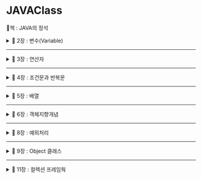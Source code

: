 # JAVAClass 
📕책 : JAVA의 정석

<details>
  <summary>
  📂 2장 : 변수(Variable)
  </summary>

📌 변수 : 하나의 값을 저장할 수 있는 메모리 공
- 기본형 : boolean, char, byte, short, int, long, float, double
  -> 실제 값을 저장
  <img width="541" alt="image" src="https://github.com/Youjiiin/JAVAClass/assets/114130942/f54216d8-5859-46b3-b8ee-784d45c589cf">

  논리형 <br>
  boolean : true / false <br>
  문자형 <br>
  char : 2byte (ex : 'a') <br>
  정수형 <br>
  byte, short, int, long <br>
  -> 크기 순서대로, 보통 int(4byte), long(8byte)을 가장 많이 사용한다. <br>
  -> long형을 사용할 때는 맨뒤에 'L'을 붙여줘야한다. (ex : 9284389272L) <br>
  실수형 <br>
  float(4byte), double(8byte) <br>
  -> float형을 사용할 때는 맨뒤에 'f'를 붙여줘야 한다. (ex : 1.2321f) <br>
  
- 참조형 : 기본형을 제외한 나머지 -> String, System ...<br>
  -> 객체의 주소를 저장

  

📌 명명규칙


1. 대소문자가 구분되며 길이에 제한이 없다
2. 예약어를 사용할 수 없다<br>
3. 숫자로 시작하면 안된다<br>
4. 특수문자는 '_', '$'만 허용한다.<br>
5. 클래스 이름의 첫 글자는 항상 대문자로 한다.<br>
6. 여러 단어 이름은 단어의 첫글자를 대문자로 한다.(카멜식)<br>
7. 상수의 이름은 대문자로 한다. 단어는 '_'로 구분한다.<br>

*변수는 선언하고 값을 저장(초기화) 해주어야 한다.<br>
ex)

    int number; //변수 선언
    int num = 1; //변수 선언 후 1로 초기화

📌 형변환 <br>
: 값의 타입을 다른 타입으로 변환하는 것 (boolean을 제외한 7개의 기본형은 서로 형변환이 가능)<br>
    
    int num = 65;
    (char)num; // --> 'A'
    float num2 = 1.6f;
    (int)num2; // --> 1
    byte b = 10;
    int i = (int)b; //(int) 생략가능
    int i2 = 300;
    byte b2 = (byte)i2; //(byte) 생략불가

📌 printf()의 지시자

%f : float형식 환<br>
%d : 정수형식 <br>

📌 Scanner로 입력받기
    
    import java.util.*;
    Scanner scaneer = new Scanner(System.in);
    int num = scanner.nextInt; //입력받은 정수를 num에 저장
    String input = scanner.nextLine(); // 입력받은 문자열을 input에 저장
    int num2 = Integer.parseInt(input); // 문자열 -> 숫자 변환


</details>

----------------------------------------------------------------------

<details>
  <summary>
  📂 3장 : 연산자
  </summary>

📌 연산자 : 어떠한 기능을 수행하는 기호

📌 연산자의 우선순위
- 괄호의 우선순위가 제일 높음
- 산술 > 비교 > 논리 > 대입
- 단항 > 이항 > 삼항
- 연산 진행방향은 왼쪽에서 오른쪽 / 단항, 대입 연산자만 오른쪽에서 왼쪽
- <<, >>, >>>는 덧셈 연산자보다 우선순위가 낮음
- ||, |(OR)는 &&, &(AND)보다 우선순위가 낮음

📌 이외의 연산자들

✔ 증가 연산자(++) : 피연산자의 값을 1증가시킴 <br>
✔ 감소 연산자(--) : 피연산자의 값을 1감소시킴 <br>
✔ 부호 연산자 (+, -) : '+'는 피연산자에 1을 곱하고, '-'는 피연산자에 -1을 곱함<br>
✔ 논리부정 연산자(!) : true -> false / false -> true <br>
✔ 비트전환 연산자(~) : 2진수일 때, 1 -> 0 / 0 -> 1 <br>
✔ 나머지 연산자(%) : 나누기를 한 나머지를 반환함 <br>
✔ 쉬프트 연산자(<<, >>, >>>) : 2^n으로 곱하거나 나눈 결과를 반환 ( x << n === x * 2^n / x >> n === x * / 2^n ) <br>
✔ 비교 연산자(>, <, >=, <=, ==, !=) : 피연산자를 같은 타입으로 변환 후에 비교 <br>
✔ 비트 연산자(&, |, ^) : AND, OR, XOR -> 결과 값 = 0 / 1 <br>
✔ 논리 연산자(&&, ||) : AND, OR -> 결과 값 = true / false <br>
✔ 삼항 연산자 : (조건) ? (true) : (false) <br>
✔ 대입 연산자 : = / 오른쪽을 왼쪽에 대입 <br>

📌 이항연산자 특징
: 이항연산자는 연산을 수행하기 전에 피연산자의 타입을 일치시킨다.
- int보다 크기가 작은 타입은 int로 변환 (ex : byte, char, short -> int)
- 피연산자 중 표현범위가 큰 타입으로 형변환한
    - byte + short -> int + int -> int
    - char + int -> int + int -> int
    - float + int -> float + float -> float
    - long + float -> float + float -> float
    - float + double -> double + double -> double

👋Math.round() : 소수점 첫째자리에서 반올림한 값을 반환

</details>

----------------------------------------------------------------------

<details>
  <summary>
  📂 4장 : 조건문과 반복문
  </summary>

✨ [조건문과 반복문 실습](https://github.com/Youjiiin/JAVAClass/blob/master/src/Week2)

📌 if문
    
    if(조건식1){
        //조건식1이 true일 때 수행될 문장들
    } else if (조건식2) {
        //조건식2가 true일 때
    } else {
        //모든 조건식이 false일 때
    }

📌 switch문
    
    switch(조건식){
        case 값1 : 
            //조건식의 결과가 값1과 같을 경우
            break;
        case 값2 : 
            //조건식의 결과가 값2와 같을 경우
            break;
        //...
        default : 
            //조건식의 결과와 일치하는 case문이 없을 경
    }

📌 Math.random()

: Math클래스에 정의된 난수 발생함수, 0.0~1.0 사이의 double값을 반환한다.
- 1~10범위의 임의의 정수를 얻는 식

      int score = (int)(MAth.random() * 10) + 1;

📌 for문
    
    for(초기화;조건식;증감식){
        //조건식이 true일 때 수행될 문장
        //초기화 -> 조건식 -> 수행될 문장 -> 증감식 -> 조건식 -> ...
    }

📌 while문  
    
    while(조건식) {
        //조건식이 true일 때 수행될 문장
    }

📌 do-while문
    
    do {
        //조건식의 연산결과가 true일 때 수행될 문장
    } while (조건식);

✔ for / while / do-while의 차이점 : for은 반복횟수가 정해져 있을 때 / while은 조건이 만족할 동안 계속해서 작동해야 할 때 / do-while은 일단 한 번은 동작해야 할 (선평가후 실행)

📌 break : 자신이 포함된 하나의 반복문 or switch문을 빠져나옴 / if문에서 특정조건을 만족하면 빠져나옴 (반복문 전체를 벗어남)

📌 continue : 자신이 포함된 반복문의 끝으로 이동 / continue문 이후의 문장들은 수행되지 않음 (다음 반복문으로 이동)

- ex
    ```
    int sum = 0;
    int i = 0;
    while (true) {
        if(sum > 100) {
            break;
        }
        i++;
        sum += i;
    } //break시 모든 조건문을 벗어남
    ```
    ```
    for(int i = 0; i <= 10; i++){
        if(i % 3 == 0){
            continue;
        } //continue시 해당 반복문에서 벗어남
        System.out.println(i);
    }
    ```
👋 반복문에 이름을 붙여서 해당 반복문을 벗어날 수 있음
</details>

----------------------------------------------------------------------

<details>
  <summary>
    📂 5장 : 배열
  </summary>

📌 배열 : 같은 타입의 여러 변수를 하나의 묶음으로 다루는 것
```
//배열 선언
int[] score; 
int score[];
String[] name;
String name[];

//배열 생성
int[] score;
score = new int[];

//배열 초기화
int[] score = { 100, 90, 80, 70 };
int[] score = new int[]{ 100, 90, 80, 70 };
```


📌 배열의 요소

✔ 배열에 값을 저장하고 읽어오기
```
score[3] = 100; //배열 score의 4번째 요소에 100을 저장
int value = score[3]; //배열 score의 4번째 요소에 저장된 값을 value에 할당
```

✔ '배열이름.length'는 배열의 크기를 알려준다.


📌 다차원 배열 : []의 개수가 차원수를 의미

```
int[][] score = new int [5][3]; //5행 3열의 2차원 배열을 생성
```


📌 가변 배열 : 다차원 배열에서 마지막 차수의 크기를 지정하지 않고 각각 다르게 지정

```
int[][] score = new int[3][];
score[0] = new int[3];
score[1] = new int[2];
score[2] = new int[1];
int[][] score =
{
    { 100, 100, 100 },
    { 90, 90 },
    { 80 },
}
```


📌 배열의 복사

✔ for문을 이용한 배열의 복사

```
int[] num = { 1, 2, 3, 4, 5 };
int[] newNum = new int[10];

for( int i = 0; i < num.length; i++ ){
    newNum[i] = num[i];
}
```


✔ System.arraycopy()를 이용한 배열의 복사

```
System.arraycopy(arr1, 0, arr2, 0, arr1.length);
//arr[0]에서 arr2[0]으로 arr.legnth개의 데이터를 복사
```


</details>


----------------------------------------------------------------------

<details>
  <summary>
    📂 6장 : 객체지향개념
  </summary>

<details>
  <summary>
    👩‍💻 클래스 / 객체 / 인스턴스
  </summary>

🧩 클래스 (Class)
- 객체를 만들어 내기 위한 **설계도** , 객체를 정의해 놓은 것
- 연관되어 있는 변수와 메서드의 집합
- *'붕어빵 틀'이라고 비유*

  
🧩 객체 (Object)
- 실제로 존재하는 것. 사물 또는 개념 
- 자신의 속성을 가지고 있고, 다른 것과 식별 가능한 물리적, 추상적인 모든 대상

✔ 객체의 구성요소 - 속성 / 기능
- 속성 -> 변수
- 기능 -> 메서드
  
🧩 인스턴스 (Instance)
- 현실의 객체를 소프트웨어 내에서 구현한 실체(객체)
- *'붕어빵'이라고 비유*


😮 객체 vs 인스턴스
- 클래스 타입으로 선언되었을 때 ***객체***라고 부르고, 그 객체가 메모리에 할당되어 실제로 사용될 때 ***인스턴스***라고 부른다.
- 객체안에 인스턴스가 포함되어 있음
- 객체는 '실체', 인스턴스는 '관계'에 초점

✍️[인스턴스의 생성과 사용](https://github.com/Youjiiin/JAVAClass/tree/master/src/Week3)

✔ 인스턴스의 생성
```
//클래스명 참조변수명; -> 객체를 다루기 위한 참조변수 선언
//참조변수명 = new 클래스명(); -> 객체생성 후, 생성된 객체의 주소를 참조변수에 저장

Tv t;
t = new Tv();

Tv t = new Tv();
```

✔ 인스턴스의 사용
```
Tv t;
t = new Tv;
t.channel = 7;
t.channelDown;
...
```


✔ 객체 배열
```
Tv[] rvArr = new Tv[3];
tvArr[0] = new Tv();
tvArr[1] = new Tv();
tvArr[2] = new Tv();
```
</details>

<details>
  <summary>
    👩‍💻 변수와 메서드
  </summary>

```
public class test {
    int iv; //인스턴스 변수
    static int cv; //클래스 변수
    void method() {
        int lv; //지역변
    }
}
```
<img width="423" alt="image" src="https://github.com/Youjiiin/JAVAClass/assets/114130942/1e6b828b-0318-4b50-af88-28ea094934c3">

    
📌 인스턴스변수
- 각 인스턴스의 개별적인 공간
- 인스턴스 생성 후, '참조변수.인스턴스변수명'으로 접근
- 참조변수가 없을 때 자동으로 제거됨

  
📌 클래스변수 
- 같은 클래스의 모든 인스턴스들이 공유하는 변수
- 인스턴스 생성없이 '클래스이름.클래스변수명'으로 접근
- 클래스가 로딩될 때 생성, 프로그램이 종료될 때 소멸
- 클래스 내에 **static** 키워드로 선언

  
📌 지역변수
- 메서드 내에 선언, 메서드 종료시 소멸
- 조건문, 반복문 블럭{} 내에 선언 됐을 때, 블럭을 벗어나면 소멸

🧩 메서드
- 작업을 수행하기 위한 명령문의 집합
- 어떤 값을 입력받아서 처리하고 그 결과를 돌려준다. (입력받는 값이 없을 수도 있고 결과를 돌려주지 않을 수도 있다.)
- 반복적인 코드를 줄이고 코드의 관리가 용이하다.
- 반복적으로 수행되는 여러 문장을 메서드로 작성한다.
- 하나의 메서드는 한 가지 기능만 수행하도록 작성하는 것이 좋다.
- 관련된 여러 문장을 메서드로 작성한다.

✔ 메서드 선언
```
//리턴타입 메서드이름 (타입 변수명, ...) {...}
```

✔ 메서드의 호출방법
```
//참조변수.메서드 이름();
Math m = new Math();
m.add(1, 2);

int add(int a, int b) {
    int result = a + b;
    return result; //실행중인 메서드를 종료하고 호출한 메서드로 돌아간다.
    //void선언 이외에 return 뒤에 반환값이 필요
}
```

🧩 JVM의 메모리 구조 <br>
<img width="240" alt="image" src="https://github.com/Youjiiin/JAVAClass/assets/114130942/7f7d7e20-cb3d-4096-a3f2-de2242b9ef19">

✅ 메서드 영역 : 클래스 정보와 클래스 변수가 저장되는 곳 <br>
✅ 호출 스택 : 메서드의 작업공간, 메서드 호출 시 메서드 수행에 필요한 메모리 공간 할당받은 후, 종료되면 사용하던 메모리 반환 <br>
✅ 힙 : 인스턴스가 생성되는 공간, new 연산자에 의해서 생성되는 배열과 객체는 모두 이곳에 생성 <br>

✅ 기본형 매개변수 : 변수의 값을 읽기만 할 수 있음 <br>
✅ 참조형 매개변수 : 변수의 값을 읽고 변경 가능 <br>
✅ 참조형 반환타입 : 메서드가 *객체의 주소*를 반환 <br>
✅ 재귀호출 : 메서드 내에서 자기자신을 반복적으로 호출하는 것 <br>

🧩 인스턴스 메서드
- 인스턴스 생성 후, '참조변수.메서드이름()'으로 호출
- 인스턴스 변수나 인스턴스 메서드와 관련된 작업을 하는 메서드
- 메서드 내에서 인스턴스 변수 사용 가능

🧩 클래스 메서드 (static 메서드)
- 객체 생성없이 '클래스이름.메서드이름()'으로 호출
- 인스턴스 변수나 인스턴스 메서드와 관련없는 작업을 하는 메서드
- 메서드 내에서 인스턴스 변수 사용불가
- 메서드 내에서 인스턴스 변수를 사용하지 않는다면 static을 붙이는 것을 고려

```
class Math {
    int a, b;

    int add() { //인스턴스 메서드
        return a + b;
    }

    static int add(int a, int b) { //클래스 메서드
        return a+ b;
    }
}

class Test {
    public static void main(String arg[]){
        System.out.println(Math.add(1, 2)); //클래스 메서드 호출
        Math m = new Math(); //인스턴스 생성
        m.a = 1;
        m.b = 2;
        System.out.println(m.add); //인스턴스메서드 호
    }
}
```
✅ static <br>
: static은 메모리 할당을 딱 한 번만 하게 되고, 이에 대한 값을 공유할 수 있게 해준다.

```
class Counter  {
    int count = 0;
    Counter() {
        this.count++;
        System.out.println(this.count);
    }
}

public class Sample {
    public static void main(String[] args) {
        Counter c1 = new Counter();  //1
        Counter c2 = new Counter();  //1
    }
}
```
위의 코드를 실행하면 둘다 1이 출력되게 된다. 생성자를 호출하며 서로 다른 메모리를 가리키고 있기 때문이다.
```
class Counter  {
    static int count = 0;
    Counter() {
        count++;  // count는 더이상 객체변수가 아니므로 this를 제거하는 것이 좋다.
        System.out.println(count);  // this 제거
    }
}

public class Sample {
    public static void main(String[] args) {
        Counter c1 = new Counter();  //1
        Counter c2 = new Counter();  //2
    }
}
```
static키워드를 붙여주면 count의 값은 같은 메모리를 공유해서 같은 count값에 대한 count++;가 두번 실행된다.

🧩 메서드 오버로딩 <br>
: 하나의 클래스에 같은 이름의 메서드를 여러 개 정의하는 것을 메서드 오버로딩이라고 한다.

✅ 오버로딩 조건
- 메서드의 이름이 같아야 한다.
- 매개변수의 개수 또는 타입이 달라야 한다.
- 리턴타입이 다른 경우에는 오버로딩이 성립되지 않는다.
- ex. System.out.println 메서드
```
long add(int a, long b) { return a + b; }
long add(long a, int b) { return a + b; }4
```
- 같은 기능을 하는 메서드를 하나의 이름으로 정의해 사용할 수 있음
</details>

<details>
  <summary>
    👩‍💻 생성자
  </summary>

📌 생성자
- 인스턴스가 생성될 때마다 호출되는 '인스턴스 초기화 메서드'
- 인스턴스 변수의 초기화 / 인스턴스 생성시 수행할 작업에 사용
- 몇가지 조건을 제외하고 메서드와 같음
- 모든 클래스에 반드시 하나 이상의 생성자가 있어야 한다.

```
Card c = new Card();
// 1. 연산자 new에 의해서 메모리(heap)에 Card클래스의 인스턴스가 생성됨
// 2. 생성자 Card()가 호출되어 수행됨
// 3. 연산자 new의 결과로, 생성된 Card 인스턴스의 주소가 변환되어 참조변수 c에 저장됨
```

- 생성자의 이름은 클래스의 이름과 같아야 함
- 생성자는 return값이 없다. (but void는 사용하지 않음)
```
class Card() {
  Card (){
    //기본 생성자, 입력하지 않아서 빈내용의 생성자를 컴파일러가 추가.
    //인스턴스 초기화 작업
  }

  int value;
  Card ( int x ) {
    // 매개변수가 있는 생성자
    value = x;
  }
}

Card c1 = new Card();
c1.vaule = 1;
//or
Card c2 = new Card(2);
```

📌 생성자에서 다른 생성자 호출하기 - this()
```
class Car {
  String color;
  int door;

  Car () {
    this("white", 4);
    // = Car("white", 4);
  }

  Car (String c, int d) {
    color = c;
    door = d;
  }
}
```

📌 참조변수 this <br>
: 인스턴스 자신을 가리키는 참조변수. 인스턴스의 주소가 저장되어있음
```
class Car {
  String color;
  int door;

  Car () {
    this("white", 4);
  }

  Car (String color, int door) {
    this.color = color; //this.지역변수 = 인스턴스 변수
    this.door = door;
  }

  //생성자를 이용한 인스턴스의 복사
  Car (Car c) {
    color = c.color;
    door = c.door;
  }
}
```

🧩 [초기화](https://github.com/Youjiiin/JAVAClass/tree/master/src/Week4)
```
class InitTest {
  static int cv = 1; // 명시적 초기화
  int iv = 1; // 명시적 초기화

  static { cv = 2; // 클래스 초기화 블럭 }
  { iv = 2; // 인스턴스 초기화 블럭 }

  InitTest () { //생성자
    iv = 3; 
  }
}
```
</details>

</details>

----------------------------------------------------------------------

<details>
  <summary>
    📂 8장 : 예외처리
  </summary>
  
  😮예외 vs 오류
  - 에러(error) : 프로그램 코드에 의해서 수습될 수 없는 심각한 오류
  - 예외(exception) : 프로그램 코드에 의해서 수습될 수 있는 다소 미약한 오류
  
  ✅ 예외처리의 정의와 목적
  - 정의 : 프로그램 실행 시 발생할 수 있는 예외의 발생에 대비한 코드를 작성하는 것
  - 목적 : 프로그램의 비정상 종료를 막고, 정상적인 실행상태를 유지하는 것
  
  📌 예외처리 구문 try - catch
  ```
    try {
        //예외가 발생할 가능성이 있는 문장들을 넣는다.
    } catch (Exception e1) {
        //예외가 발생했을 경우, 이를 처리하기 위한 문장을 적는다.
    }
  ```
  ✔ try 블럭 내에서 예외가 발생한 경우
  1. 발생한 예외와 일치하는 catch 블럭이 있는지 확인한다.
  2. 일치하는 catch 블럭을 찾게 되면, 그 catch 블럭 내의 문장들을 수행하고 전체 try-catch문을 빠져나가서 
  그 다음 문장을 계속해서 수행한다. 만일 일치하는 catch블럭을 찾지 못하면, 예외는 처리되지 못한다.
  
  ✔ try 블럭 내에서 예외가 발생하지 않은 경우
  1. catch블럭을 거치지 않고 전체 try-catch문을 빠져나가서 수행을 계속한다.
  
  📌 예외 발생시키기
  1. 먼저, 연산자 new를 이용해서 발생시키려는 예외 클래스의 객체를 만든 다음
  ```
    Exception e = new Exception("고의로 발생시켰음");
  ```
  2. 키워드 throw를 이용해서 예외를 발생시킨다.
  ```
    throw e;
  ```
  
  📌 예외 클래스의 계층구조
  - RuntimeException 클래스들 : 프로그래머의 실수로 발생하는 예외 -> 예외처리 필수
  - Exception 클래스들 : 사용자의 실수와 같은 외적인 요인에 의해 발생하는 예외 -> 예외처리 선택
  
  try블럭에서 예외가 발생하면, 발생한 예외를 처리할 catch블럭을 찾는다. 첫번째 catch 블럭부터 순서대로 찾아 내려가며, 마지막에는 모든 종류의 에러를 처리할 수 있어야 한다.
  
  발생한 예외 객체를 catch블럭의 참조변수로 접근할 수 있다.
  - printStackTrace() : 예외발생 당시의 호출스택에 있었던 메서드의 정보와 예외 메시지를 화면에 출력한다.
  - getMessage() : 발생한 예외클래스의 인스턴스에 저장된 메시지를 얻을 수 있다.
  
  ✔ finally 블럭
  - 예외의 발생여부와 관계없이 실행되어야 하는 코드를 넣는다.
  - 선택적으로 사용할 수 있으며, try-catch-finally의 순서로 구성된다.
  - 예외 발생시, try-catch-finally의 순서로 실행되고 예외 미발생시, try-finally의 순서로 실행된다.
  - try 또는 catch 블럭에서 return문을 만나도 finally블럭은 수행된다.
  ```
    try {
        //예외가 발생할 가능성이 있는 문장들을 넣는다.
    } catch (Exception e1) {
        //예외처리를 위한 문장을 적는다.
    } finally {
        //예외의 발생여부에 관계없이 항상 수행되어야 하는 문장들을 넣는다.
        //finally 블럭은 try-catch문의 맨 마지막에 위치해야한다.
    }  
  ```
  
  ✔ 메서드에 예외 선언하기
  : 예외를 처리하는 것이 아니라, 호출한 메서드로 전달해 주는 것, 호출한 메서드에서 예외처리를 해야한 만 할 때 사용
  ```
    void method() thorws Exception1, Exception2,... ExceptionN {
        //메서드 내용
    }
    //예외를 발생시키는 키워드 throw와 예외를 메서드에 선언할 때 쓰이는 throws 구별
  ```
  ```
    class ExceptionEx18 {
        public static void main(String[] args) throws Exception {
            method1();
        }
        static void method1() throws Exception {
            method2();
        }
        static void method2() throws Exception {
            thorw new Exception();
        }
    }
  ```
  
  ✔ 예외 되던지기
  : 예외를 처리한 후에 다시 예외를 생성해서 호출한 메서드로 전달, 예외가 발생한 메서드와 호출한 메서드, 양쪽에서 예외를 처리하는 경우에 사용
  ```
    class Exception23 {
        public static void main(String[] args) {
            try {
                method1();
            } catch (Exception e) {
                System.out.prinln("main메서드에서 예외가 처리되었습니다.");
            }
        }

        static void method1() thorws Exception {
            try {
                throw new Exception();
            } catch (Exception e) {
                System.out.prinln("method1메서드에서 예외가 처리되었습니다.");
                thorw e;
            }
        }
    }
  ```
  
  ✔ 사용자정의 예외 만들기
  : 기존 예외 클래스를 상속받아서 새로운 예외 클래스를 정의할 수 있다.
  ```
    class MyException extends Exception {
        MyException(String msg) { //문자열을 매개변수로 받는 생성자
            super(msg); //조상인 Exception클래스의 생성자를 호출한다.
        }
    }
  ```
  ```
    class MyException extends Exception {
        //에러 코드 값을 저장하기 위한 필드를 추가 했다.
        private final int ERR_CODE;

        MyException(String msg, int errCode) { //생성자
            super(msg);
            ERR_CODE = errCode;
        }

        MyException (String msg) { //생성자
            this(msg, 100); //ERR_CODE를 100(기본값)으로 초기화 한다.
        }

        public int getErrCode () { //에러코드를 얻을 수 있는 메서드도 추가했다.
            return ERR_CODE; //이 메서드는 주로 getMessage()와 함께 사용될 것이다.
        }
    }
  ```
  
  ✔ 연결된 예외
  - 예외 A가 예외 B를 발생시켰다면, A를 B의 '원인 예외'라고 한다.
  ```
    Throwable initCause (Throwable cause) //지정한 예외를 원인 예외로 등록
    Throwable getCause() //원인 예외를 반환
  ```
  
  - SpaceException이 발생했을 때, 이를 원인예외로 하는 InstallException발생시키는 방법 (호출한 쪽에서는 InstallException으로 처리)
  ```
    try {
        startInstall();  //SpaceException 발생
        copyFiles();
    } catch (SpaceException e) {
        InstallException ie = new InstallException("설치 중 예외발생"); //예외 생성
        ie.initCause(e); //InstallException의 원인 예외를 SpaceException으로 지정
        throw ie; //InstallException을 발생시킨다.
        } catch (MemoryException me) {
            //...
        }
  ```
</details>

----------------------------------------------------------------
<details>
  <summary>
    📂 9장 : Object 클래스
  </summary>
  <img width="541" alt="image" src="https://github.com/Youjiiin/JAVAClass/assets/114130942/b4da7b26-57d3-4090-8933-52e3f27bfbe9">

  <details>
  <summary>
    👩‍💻 Object 클래스
  </summary>
    
  📌 equals(Object obj)
  - 객체 자신과 주어진 객체를 비교한다. 같으면 true / 다르면 false
  - Object클래스에 정의된 equals()는 참조변수 값을 비교한다.
  - equals()를 오버라이딩해서 인스턴스변수의 값을 비교하도록 바꾼다.
    
  ```
    clas Person {
        long id;

        public boolean equals(Object obj) {
            if(obj!=null && obj instanceof Person) {
                return id == ((Person)obj).id; 
                //obj가 Object타입이므로 id값을 참조하기 위해서는 Person타입으로 형변환이 필요하다.
            } else {
                return false; //타입이 Person이 아니면 값을 비교할 필요도 없다.
            }
        }

        Person(long id) {
            this.id = id;
        }
    }
  ```
  
  📌 hashCode()
  - 객체의 해시코드(int 타입의 정수)를 반환하는 메서드. 다량의 데이터를 저장&검색하는 해싱기법에 사용된다.
  - Object 클래스의 hashCode()는 객체의 내부주소를 반환한다.
  ```
    public class Object {
        public native int hashCode();
    }
  ```
  - equals()를 오버라이딩하면, hashCode()도 같이 오버라이딩 해야한다. equals()의 결과가 true인 두 객체의 hash code는 같아야하기 때문
  ```
    String str1 = new String("abc"); 
    String str2 = new String("abc");
    System.out.println(str1.equals(str2)); //true
    System.out.println(str1.hashCode()); //96354
    System.out.println(str2.hashCode()); //96354
  ```
  - System.identityHashCode(Object obj)는 Object클래스의 hashCode()와 동일한 결과를 반환한다.
  ```
    System.out.println(System.identityHashCode(str1));
    System.out.println(System.identityHashCode(str2));
  ```
  
  📌 toString()
  - 객체의 정보를 문자열로 제공할 목적으로 정의된 메서드
  
  📌 clone()
  - 객체 자신을 복제해서 새로운 객체를 생성하는 메서드
  - Cloneable인터페이스를 구현한 클래스의 인스턴스만 복제할 수 있다.
  - Object클래스에 정의된 clone()은 인스턴스변수의 값만을 복제한다.
  - 인스턴스변수가 참조형일 때, 참조하는 객체도 복제되게 오버라이딩 해야함.
  
  📌 getClass()
  - 자신이 속한 클래스의 Class객체를 반환하는 메서드
  - Class 객체는 클래스의 모든 정보를 담고 있으며, 클래스당 단 1개만 존재 (클래스파일이 메모리에 로드될 때 생성된다.)
  - Class객체를 얻는 여러가지 방법
      
  ```
        Card c = new Card();
        Class cObj = c.getCalss();
  ```
      
  </details>
  
  <details>
  <summary>
    👩‍💻 String 클래스
  </summary>
  ✅String 클래스의 특징
  - 문자형 배열(char[])과 그에 관련된 메서드들이 정의되어 있다.
  - String 인스턴스의 내용은 바꿀 수 없다.

  ✔ 빈문자열 ("")
  - 내용이 없는 문자열, 크기가 0인 char형 배열을 저장하는 문자열
  - 크기가 0인 배열을 생성하는 것은 어느 타입이나 가능
  - String str = "";은 가능 / char c = '';은 불가능
   ```
    String s = ""; //빈 문자열로 초기화
    char c = ' '; //공백으로 초기화
   ```
   
   ✔ 문자열과 기본형간의 변환
   - 기본형 값을 문자열로 바꾸는 두 가지 방법 (방법2가 더 빠름)
   ```
    int i = 100;
    String str1 = i + ""; //100 -> "100" 방법1
    String str2 = String.valueOf(i); //100 -> "100" 방법2
   ```
   - 문자열을 기본형 값으로 변환하는 방법
   ```
    int i = Integer.parseInt("100"); //"100" -> 100
    int i2 = Integer.valueOf("100"); //"100" -> 100
    char c = "A".charAt(0); //"A" -> 'A'
   ```
  <img width="240" alt="image" src="https://github.com/Youjiiin/JAVAClass/assets/114130942/7f7d7e20-cb3d-4096-a3f2-de2242b9ef19">

  </details>
  
  <details>
  <summary>
      👩‍💻 StringBuffer 클래스
  </summary>
  ✅ StringBuffer클래스의 특징
  - String처럼 문자형 배열(char[])을 내부적으로 가지고 있다.
  - 그러나, String클래스와 달리 내용을 변경할 수 있다.
  - 인스턴스를 생성할 때 버퍼(배열)의 크기를 충분히 지정해주는 것이 좋다.(버퍼가 적으면 성능 저하 - 작업 중에 더 큰 배열의 생성이 필요)
  - String클래스와 달리 equals()를 오버라이딩하지 않았다.
  </details>
  
  <details>
  <summary>
      👩‍💻 Math & wrapper 클래스
  </summary>
  ✅ Math 클래스
  
  : 수학계산에 용이
  
  ![image](https://github.com/Youjiiin/JAVAClass/assets/114130942/20ecc577-a4aa-4704-81f4-cf015e1dd53e)
  
  ✅ wrapper 클래스
  
  : 기본형을 클래스로 정의한 것. 기본형도 객체로 다뤄져야 할 때가 있다.
  - 내부적으로 기본형 변수를 가지고 있다.
  - 값을 비교하도록 equals()가 오버라이딩되어 있다.
  ![img_3](https://github.com/Youjiiin/JAVAClass/assets/114130942/900533b7-4e98-4fde-8cfe-0d5b2dc149ef)
  
  ✅ Number 클래스
  
  : 숫자를 멤버변수로 갖는 클래스의 조상(추상 클래스)
  ![img_4](https://github.com/Youjiiin/JAVAClass/assets/114130942/2a254d0e-7bfb-4ddb-9479-07f3a65134ab)

  </details>
</details>

----------------------------------------------------------------------

<details>
  <summary>
    📂 11장 : 컬렉션 프레임웍
  </summary>
  
  ✅ 컬렉션 프레임웍의 핵심 인터페이스
  - **List** : 순서가 있는 데이터 집합, 데이터의 중복을 허용한다.
  
  => 구현 클래스 : ArrayList, LinkedList, Stack, Vector
  
  - **Set** : 순서를 유지하지 않는 데이터의 집합. 데이터의 중복을 허용하지 않는다. 
  
  => 구현 클래스 : HashSet, TreeSet
  
  - **Map** : key와 value의 쌍으로 이루어진 데이터의 집합. 순서는 유지되지 않으며, 키는 중복을 허용하지 않고, 값은 중복을 허용한다.
  
  => 구현 클래스 : HashMap, TreeMap, Hashtable, Properites
  
  📌 List 인터페이스의 메서드 - 순서O, 중복O
  <img width="501" alt="image" src="https://github.com/Youjiiin/JAVAClass/assets/114130942/cc81142b-6593-4f0b-aa69-5f868f773818">
  
  📌 Set 인터페이스의 메서드 - 순서X, 중복X
  <img width="562" alt="image" src="https://github.com/Youjiiin/JAVAClass/assets/114130942/f99834fd-3287-49e0-8d93-30c05b624bb3">

  📌 Map 인터페이스의 메서드 - 순서X, 중복(키X, 값O)
  <img width="560" alt="image" src="https://github.com/Youjiiin/JAVAClass/assets/114130942/5d436230-bb72-4baa-afbf-a3cefe257af3">

  🧩 **ArrayList**

  - ArrayList는 기존의 Vector를 개선한 것으로 구현원리가 기능적으로 동일, Vector는 자체적으로 동기화 처리가 되어 있으나 ArrayList는 그렇지 않다.
  - List 인터페이스를 구현하므로, 저장순서가 유지되고 중복을 허용한다.
  - 데이터의 저장공간으로 배열을 사용한다.(배열 기반)
<img width="272" alt="image" src="https://github.com/Youjiiin/JAVAClass/assets/114130942/77355df1-c0f4-4fcd-97be-184e596df848">

```
  //리스트에 추가
  ArrayList list = new ArrayList();
  list.add("1");
  list.add("2");
  list.add("3");
  System.out.println(list);
  // [1, 2, 3]

  //특정 인덱스에 추가
  list.add(0, "0");
  System.out.println(list);
  //[0, 1, 2, 3]

  //객체 찾기
  System.out.println("index = " + list.indexOf("3"));
  //index = 3

  //개체 삭제
  list.remove("3");
  System.out.println(list);
  //[0, 1, 2]

  //없는 객체 삭제시
  System.out.println(list.remove("3"));
  //false

  //없는 객체 탐색시
  System.out.println("index = " + list.indexOf("3"));
  //index = -1
```
✔ ArrayList에 저장된 객체의 삭제 과정
0. ArrayList에 저장된 세 번째 데이터(data[2])를 삭제하는 과정. list.remove(2); 호출
<img width="90" alt="image" src="https://github.com/Youjiiin/JAVAClass/assets/114130942/7729246a-4cfc-45cc-a111-18fcb3882458">

1. 삭제할 데이터 아래의 데이터를 한 칸씩 위로 복사해서 삭제할 데이터를 덮어쓴다.
<img width="327" alt="image" src="https://github.com/Youjiiin/JAVAClass/assets/114130942/3284b074-56bf-473a-afcf-511cdeb143bb">

2. 데이터가 모두 한 칸씩 이동했으므로 마지막 데이터는 null로 변경한다.
3. 데이터가 삭제되어 데이터의 개수가 줄었으므로 size의 값을 감소시킨다.   
* 마지막 데이터를 삭제하는 경우, 1의 과정은 필요 없다.

✔ ArrayList의 장점과 단점
- 장점 : 배열은 구조가 간단하고 데이터를 읽는 데 걸리는 시간(접근 시간)이 짧다.
- 단점1 : 크기를 변경할 수 없다.
    - 크기를 변경해야 하는 경우 새로운 배열을 생성 후 데이터를 복사해야 함
    - 크기 변경을 피하기 위해 충분히 큰 배열을 생성하면, 메모리가 낭비됨.
- 단점 2 : 비순차적인 데이터의 추가, 삭제에 시간이 많이 걸린다.
    - 데이터를 추가하거나 삭제하기 위해, 다른 데이터를 옮겨야 함.
    - 그러나 순차적인 데이터를 (끝에 추가)와 삭제(끝부터 삭제)는 빠름.
 
🧩 **LinkedList**
- 배열의 단점을 보완했으며, 배열과 달리 불연속적으로 존재하는 데이터를 연결한다.
  <img width="534" alt="image" src="https://github.com/Youjiiin/JAVAClass/assets/114130942/079a4137-fc02-4271-9225-4b0c61790425">

  😮 ArrayList vs LinkedList
  1. 순차적으로 데이터를 추가/삭제 - ArrayList
  2. 비순차적으로 데이터를 추가/삭제 - LinkedList
  3. 접근시간 - ArrayList이 빠름
 
🧩 **Stack & Queue**
- Stack : LIFO구조. 마지막에 저장된 것을 제일 먼저 꺼내게 된다.
    - 수식계산, 수식괄호검사, undo/redo, 뒤로/앞으로(웹)
- Queue : FIFO구조. 제일 먼저 저장한 것을 제일 먼저 꺼내게 된다.
    - 최근 사용문서, 인쇄작업대기목록, 버퍼

✔ Queue의 변형
- 덱(Deque) : Stack과 Queue의 결합. 양끝에서 저장과 삭제가능
- 우선순위 큐 : 우선순위가 높은것부터 꺼냄
- 블락킹 큐 : 비어 있을 때 꺼내기와, 가득 차 있을 때 넣기를 지정된 시간동안 지연시킴 - 멀티쓰레드

🧩 **Arrays** - 배열을 다루기 편리한 메서드 제공
1. 배열의 출력 - toString()
```
static String toString(int[] a);
```
2. 다차원 배열의 비교와 출력 - deepEquals(), deepToString(), equals()
```
System.out.println(Arrays.equals(a, b));
```
3. 배열의 복사 - copyOf(), copyOfRange()
```
int[] arr = [0, 1, 2, 3, 4];
int[] arr2 = Arrays.copyOf(arr, 3);
//arr2 = [0, 1, 2]
int[] arr3 = Arrays.copyOfRange(arr, 2, 3);
//arr3 = [2, 3]
```
4. 배열 채우기 - fill(), setAll()
```
int[] arr = new int[5];
Arrays.fill(arr, 9); //[9, 9, 9, 9, 9];
Arrays.setAll(arr, () -> (int)(Math.random() * 5 + 1)); //[1, 9, 2, 3, 5];
```
5. 배열을 List로 변환 - asList(Object... a)
```
List list = Arrays.asList(1, 2, 3, 4, 5);
```
6. 배열의 정렬과 검색 - sort(), binarySearch()
```
int[] arr = {2, 3, 4, 1, 0};
Arrays.sort(arr);
int idx = Arrays.binarySearch(arr, 2);
//idx = 2
```

🧩 Comparator / Comparable : 객체를 정렬하는데 필요한 메서드를 정의한 인터페이스(정렬기준을 제공)
- Comparator : 기본 정렬기준을 구현하는데 사용
- Comparable : 기본 정렬기준 외에 다른 기준으로 정렬하고자할 때 사용

🧩 HashSet / TreeSet - 순서X, 중복X
- HashSet
  - Set 인터페이스를 구현한 대표적인 컬렉션 클래스
  - 순서를 유지하려면, LinkedHashSet클래스를 사용하면 된다.
  - HashSet은 객체를 저장하기전에 기존에 같은 객체가 있는지 확인한다. 같은 객체가 없으면 저장하고, 있으면 저장하지 않는다.
  - boolean add(Object 0)는 저장할 객체의 equals()와 hashCode()를 호출. equals()와 hashCode()가 오버라이딩 되어있어야 함
  - hashCode()의 오버라이딩 조건
    - 동일 객체에 대해 hashCode()를 여러번 호출해도 동일한 값을 반환해야 한다.
    - equlas()로 비교해서 true를 얻은 두 객체의 hashCode()값은 일치해야 한다. (false여도 같을 수 있다. 그러나 성능이 좋지 않음)
 
- TreeSet
  - 범위 검색과 정렬에 유리한 컬렉션 클래스
  - HashSet보다 데이터 추가, 삭제에 시간이 더 걸림
  - 범위 검색과 정렬에 유리한 이진 검색 트리로 구현. 링크드 리스트처럼 각 요소가 나무형태로 연결된 구조
  - 이진 트리는 모든 노드가 최대 두 개의 하위 노드를 갖음(부모-자식관계)
  - 이진 검색 트리는 부모보다 작은 값을 왼쪽에, 큰 값은 오른쪽에 저장
  - HashSet보다 데이터 추가, 삭제에 시간이 더 걸림(반복적인 비교 후 저장)
    <img width="558" alt="image" src="https://github.com/Youjiiin/JAVAClass/assets/114130942/0dd1dbd4-d9f6-4e48-b8d3-53834b5c400c">
  - 데이터 저장 과정
  <img width="510" alt="image" src="https://github.com/Youjiiin/JAVAClass/assets/114130942/cac94cc5-bb2d-427f-b6e8-5d26af51a68b">
  <img width="497" alt="image" src="https://github.com/Youjiiin/JAVAClass/assets/114130942/5e1644cb-f5c2-4363-b1bb-b09cb1df998a">
  <img width="468" alt="image" src="https://github.com/Youjiiin/JAVAClass/assets/114130942/b7dc241d-a616-4396-9ee9-a8d86309bc25">
  - 트리 순회(전위, 중위, 후위)
    - 이진 트리의 모든 노드를 한번씩 읽는 것을 트리 순회라고 한다.
    - 전위, 중위, 후위 순회법이 있으며, 중위 순회하면 오름차순으로 정렬된다.
      <img width="385" alt="image" src="https://github.com/Youjiiin/JAVAClass/assets/114130942/7d406c3b-291b-40b1-90ec-51591e8b678d">
      <img width="312" alt="image" src="https://github.com/Youjiiin/JAVAClass/assets/114130942/09b13bb0-ec39-40f4-805f-3313725d5a77">
      <img width="333" alt="image" src="https://github.com/Youjiiin/JAVAClass/assets/114130942/0c17f6d3-a6b4-4469-a412-ae10ff361916">
      <img width="350" alt="image" src="https://github.com/Youjiiin/JAVAClass/assets/114130942/57c6d96a-be3b-4e83-8575-268d70dff7c1">

🧩 HashMap / TreeMap - 순서X, 중복(키X, 값O)
- Map인터페이스를 구현, 데이터를 키와 값의 쌍으로 저장
- HashNap(동기화X)은 HashTable(동기화O)의 신버전

📌 HashMap
- Map 인터페이스를 구현한 대표적인 컬렉션 클래스
- 순서를 유지하려면, LinkedHashMap 클래스를 사용하면 된다.
- 해싱기법으로 데이터를 저장, 데이터가 많아도 검색이 빠르다.
- Map 인터페이스를 구현. 데이터를 키와 값의 쌍으로 저장
  - key : 컬렉션 내의 키 중에서 유일해야 한다.
  - value : 키와 달리 데이터의 중복을 허용한다.
<img width="457" alt="image" src="https://github.com/Youjiiin/JAVAClass/assets/114130942/c78e7454-a783-404f-897d-f896b26aae2f">
- 해싱
  - 해시함수로 해시테이블에 데이터를 저장, 검색
  <img width="386" alt="image" src="https://github.com/Youjiiin/JAVAClass/assets/114130942/ecc00e12-81b0-4744-bc93-5c0747f99942">

  - 해시테이블은 배열과 링크드 리스트가 조합된 형태
  <img width="217" alt="image" src="https://github.com/Youjiiin/JAVAClass/assets/114130942/ebc0d309-cec2-4f47-825d-b127a7306431">

  - 해시테이블에 저장된 데터를 가져오는 과정
  1. 키로 해시함수를 호출해서 해시코드를 얻는다.
  2. 해시코드(해시함수의 반환값)에 대응하는 링크드리스트를 배열에서 찾는다.
  3. 링크드리스트에서 키와 일치하는 데이터를 찾는다.
  
  ※ 해시함수는 같은 키에 대해 항상 같은 해시코드를 반환해야 한다.
  서로 다른 키일지라도 같은 값의 해시코드를 반환할 수도 있다.
  <img width="439" alt="image" src="https://github.com/Youjiiin/JAVAClass/assets/114130942/bc32b2b9-770a-4938-a9eb-1d40fd230551">


📌 TreeMap
- 범위 검색과 정렬에 유리한 컬렉션 클래스
- HashMap보다 데이터 추가, 삭제에 시간이 더 걸림

</details>
